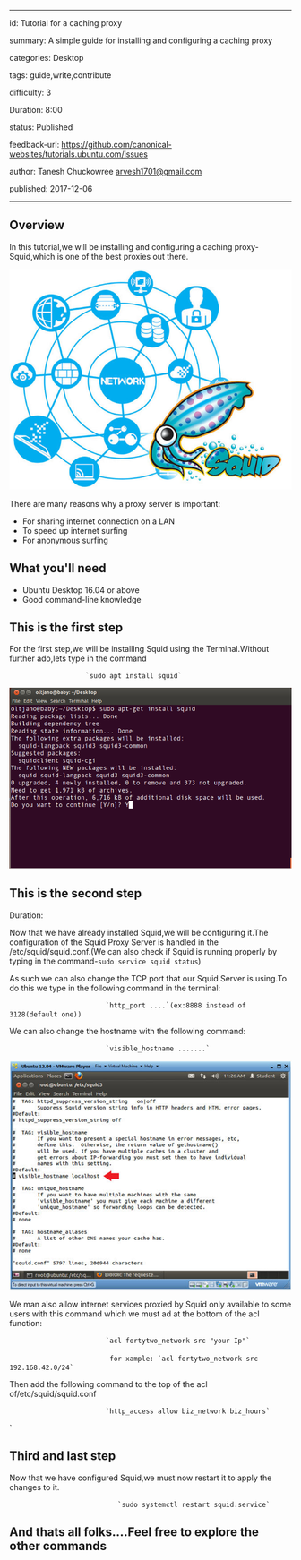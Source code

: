  ---
 id: Tutorial for a caching proxy
 
 summary: A simple guide for installing and configuring a caching proxy
 
 categories: Desktop
 
 tags: guide,write,contribute
 
 difficulty: 3
 
 Duration: 8:00
 
 status: Published
 
 feedback-url: https://github.com/canonical-websites/tutorials.ubuntu.com/issues
 
 author: Tanesh Chuckowree <arvesh1701@gmail.com>
 
 published: 2017-12-06
 
 ---
 
## Overview
 In this tutorial,we will be installing and configuring a caching proxy-Squid,which is one of the best proxies out there.
 
 ![Squid](squidhero.jpg)
 
 There are many reasons why a proxy server is important:
 
- For sharing internet connection on a LAN
- To speed up internet surfing
- For anonymous surfing


## What you'll need

- Ubuntu Desktop 16.04 or above
- Good command-line knowledge

## This is the first step


  For the first step,we will be installing Squid using the Terminal.Without further ado,lets type in the command
  
                       `sudo apt install squid`
                       
 ![Installing](squid2.png)
  
## This is the second step
Duration:

  Now that we have already installed Squid,we will be configuring it.The configuration of the Squid Proxy Server is handled in the /etc/squid/squid.conf.(We can also check if Squid is running properly by typing in the command-`sudo service squid status`)
  
  As such we can also change the TCP port that our Squid Server is using.To do this we type in the following command in the terminal:
  
                            `http_port ....`(ex:8888 instead of 3128(default one))
            
  We can also change the hostname with the following command:
  
                            `visible_hostname .......`
                            
  ![hostname](hostname.jpg)
                            
                            
  We man also allow internet services proxied by Squid only available to some users with this command which we must ad at the bottom of the acl function: 
  
  
                            `acl fortytwo_network src "your Ip"`
                               
                             for xample: `acl fortytwo_network src 192.168.42.0/24`
                             
  Then add the following command to the top of the acl of/etc/squid/squid.conf
  
                            `http_access allow biz_network biz_hours`
`
            
## Third and last step



Now that we have configured Squid,we must now restart it to apply the changes to it.


                               `sudo systemctl restart squid.service`
                               
                               
## And thats all folks....Feel free to explore the other commands


 
 

  
  
  
  
  
  
  
  
  
  
  
  
  
  
  
  
  
  
  
  
  
  
  
  
  
  
  
  

  
  
  

 
 
 
